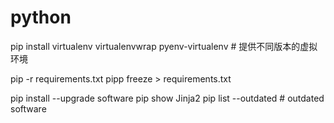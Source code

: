# python

pip install virtualenv virtualenvwrap
pyenv-virtualenv  # 提供不同版本的虚拟环境

pip -r requirements.txt
pipp freeze > requirements.txt

pip install --upgrade software
pip show Jinja2
pip list --outdated # outdated software
